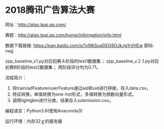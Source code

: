 # 2018腾讯广告算法大赛

网址：http://algo.tpai.qq.com/

赛题：http://algo.tpai.qq.com/home/information/info.html

数据下载链接: https://pan.baidu.com/s/1v98iSugDEG9OJkJg1rVHEw 密码: nwjj


zpp_baseline_v1.py对应初赛Ａ阶段的test1数据集；
zpp_baseline_v２.1.py对应初赛B阶段的test2数据集；
两阶段评分均为0.71。

流程简介：
1. 将train/adFeature/userFeature通过aid和uid进行拼接，存入data.csv。
2. 特征转换，单值转换为one-hot形式，多值转换为频数向量形式。
3. 调用lightgbm进行分类，结果存入submission.csv。

编程语言：Python3.6(使用Anaconda3)

运行环境：内存32ｇ的服务器